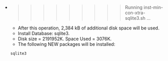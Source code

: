 * >>>>>>>>> Running inst-min-con-xtra-sqlite3.sh ...
  * After this operation, 2,384 kB of additional disk space will be used.
  * Install Database: sqlite3.
  * Disk size = 2191952K. Space Used = 3076K.
  * The following NEW packages will be installed:
  ```bash
  sqlite3
  ```
